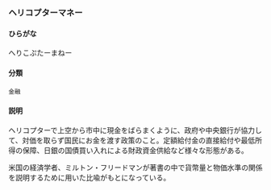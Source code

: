 <div style="display:none;">

## [あ行](securities-terms?id=あ行)
## [か行](securities-terms?id=か行)
## [さ行](securities-terms?id=さ行)
## [た行](securities-terms?id=た行)
## [な行](securities-terms?id=な行)
## [は行](securities-terms?id=は行)

</div>

### ヘリコプターマネー

#### ひらがな

へりこぷたーまねー

#### 分類

`金融`

#### 説明

ヘリコプターで上空から市中に現金をばらまくように、政府や中央銀行が協力して、対価を取らず国民にお金を渡す政策のこと。定額給付金の直接給付や最低所得の保障、日銀の国債買い入れによる財政資金供給など様々な形態がある。
 
米国の経済学者、ミルトン・フリードマンが著書の中で貨幣量と物価水準の関係を説明するために用いた比喩がもとになっている。

<div style="display:none;">

## [ま行](securities-terms?id=ま行)
## [や行](securities-terms?id=や行)
## [ら行](securities-terms?id=ら行)
## [わ行](securities-terms?id=わ行)
## [英数字・記号](securities-terms?id=英数字・記号)

</div>


